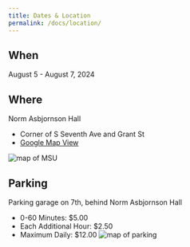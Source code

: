 ```yaml
---
title: Dates & Location
permalink: /docs/location/
---
```


## When
August 5 - August 7, 2024

## Where
Norm Asbjornson Hall
- Corner of S Seventh Ave and Grant St
- [Google Map View](https://maps.app.goo.gl/BHnRYyNoxriL2SRy9)

![map of MSU](../images/map.png)

## Parking
Parking garage on 7th, behind Norm Asbjornson Hall

- 0-60 Minutes: $5.00
- Each Additional Hour: $2.50 
- Maximum Daily: $12.00
![map of parking](../images/parking.png)
